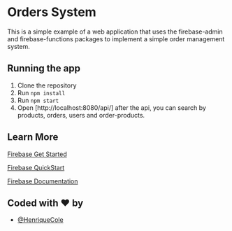 # Orders System

This is a simple example of a web application that uses the firebase-admin and firebase-functions packages to implement a simple order management system.

## Running the app

1. Clone the repository
2. Run `npm install`
3. Run `npm start`
4. Open [http://localhost:8080/api/] after the api, you can search by products, orders, users and order-products.

## Learn More

[Firebase Get Started](https://firebase.google.com/docs/functions/get-started)

[Firebase QuickStart](firebase.google.com/docs/hosting/quickstart)

[Firebase Documentation](firebase.google.com/docs/firestore)

## Coded with ❤️ by

- [@HenriqueCole](https://www.github.com/HenriqueCole)
